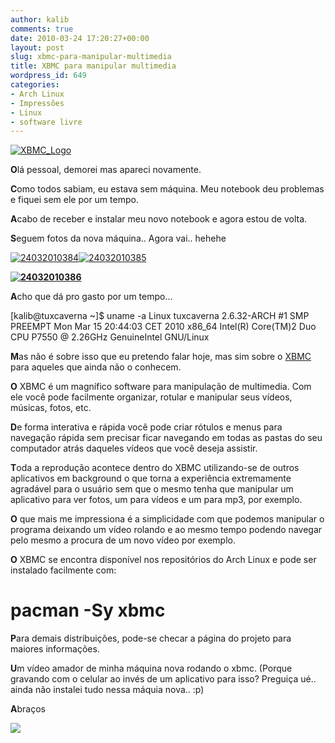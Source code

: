 ```yaml
---
author: kalib
comments: true
date: 2010-03-24 17:20:27+00:00
layout: post
slug: xbmc-para-manipular-multimedia
title: XBMC para manipular multimedia
wordpress_id: 649
categories:
- Arch Linux
- Impressões
- Linux
- software livre
---
```


[![XBMC_Logo](http://marcelocavalcante.net/portal/wp-content/uploads/2010/03/XBMC_Logo.png)](http://marcelocavalcante.net/portal/wp-content/uploads/2010/03/XBMC_Logo.png)



**O**lá pessoal, demorei mas apareci novamente.

**C**omo todos sabiam, eu estava sem máquina. Meu notebook deu problemas e fiquei sem ele por um tempo.

**A**cabo de receber e instalar meu novo notebook e agora estou de volta.

**S**eguem fotos da nova máquina.. Agora vai.. hehehe

[![24032010384](http://marcelocavalcante.net/portal/wp-content/uploads/2010/03/24032010384-300x225.jpg)](http://marcelocavalcante.net/portal/wp-content/uploads/2010/03/24032010384.jpg)[![24032010385](http://marcelocavalcante.net/portal/wp-content/uploads/2010/03/24032010385-300x225.jpg)](http://marcelocavalcante.net/portal/wp-content/uploads/2010/03/24032010385.jpg)


**[![24032010386](http://marcelocavalcante.net/portal/wp-content/uploads/2010/03/24032010386-300x225.jpg)](http://marcelocavalcante.net/portal/wp-content/uploads/2010/03/24032010386.jpg)**



**A**cho que dá pro gasto por um tempo...

[kalib@tuxcaverna ~]$ uname -a
Linux tuxcaverna 2.6.32-ARCH #1 SMP PREEMPT Mon Mar 15 20:44:03 CET 2010 x86_64 Intel(R) Core(TM)2 Duo CPU P7550 @ 2.26GHz GenuineIntel GNU/Linux

**M**as não é sobre isso que eu pretendo falar hoje, mas sim sobre o [XBMC](http://xbmc.org/) para aqueles que ainda não o conhecem.

**O** XBMC é um magnífico software para manipulação de multimedia. Com ele você pode facilmente organizar, rotular e manipular seus vídeos, músicas, fotos, etc.

**D**e forma interativa e rápida você pode criar rótulos e menus para navegação rápida sem precisar ficar navegando em todas as pastas do seu computador atrás daqueles vídeos que você deseja assistir.

**T**oda a reprodução acontece dentro do XBMC utilizando-se de outros aplicativos em background o que torna a experiência extremamente agradável para o usuário sem que o mesmo tenha que manipular um aplicativo para ver fotos, um para vídeos e um para mp3, por exemplo.

**O** que mais me impressiona é a simplicidade com que podemos manipular o programa deixando um vídeo rolando e ao mesmo tempo podendo navegar pelo mesmo a procura de um novo vídeo por exemplo.

**O** XBMC se encontra disponível nos repositórios do Arch Linux e pode ser instalado facilmente com:

# pacman -Sy xbmc

**P**ara demais distribuições, pode-se checar a página do projeto para maiores informações.

**U**m vídeo amador de minha máquina nova rodando o xbmc. (Porque gravando com o celular ao invés de um aplicativo para isso? Preguiça ué.. ainda não instalei tudo nessa máquia nova.. :p)



**A**braços


![](http://www.marcelocavalcante.net/portal/imgs/userbar.gif)
